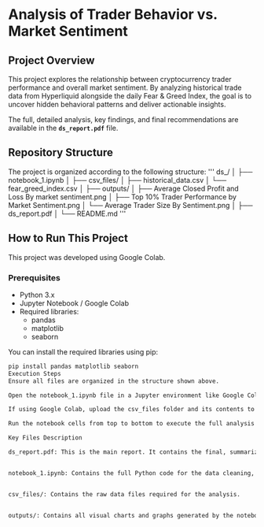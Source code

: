 # Analysis of Trader Behavior vs. Market Sentiment

## Project Overview

This project explores the relationship between cryptocurrency trader performance and overall market sentiment. By analyzing historical trade data from Hyperliquid alongside the daily Fear & Greed Index, the goal is to uncover hidden behavioral patterns and deliver actionable insights.

The full, detailed analysis, key findings, and final recommendations are available in the **`ds_report.pdf`** file.

## Repository Structure

The project is organized according to the following structure:
'''
ds_/
│
├── notebook_1.ipynb
│
├── csv_files/
│   ├── historical_data.csv
│   └── fear_greed_index.csv
│
├── outputs/
│   ├── Average Closed Profit and Loss By market sentiment.png
│   ├── Top 10% Trader Performance by Market Sentiment.png
│   └── Average Trader Size By Sentiment.png
│
├── ds_report.pdf
│
└── README.md
'''

## How to Run This Project

This project was developed using Google Colab.

### Prerequisites

* Python 3.x
* Jupyter Notebook / Google Colab
* Required libraries:
    * pandas
    * matplotlib
    * seaborn

You can install the required libraries using pip:
```bash
pip install pandas matplotlib seaborn
Execution Steps
Ensure all files are organized in the structure shown above.

Open the notebook_1.ipynb file in a Jupyter environment like Google Colab.

If using Google Colab, upload the csv_files folder and its contents to the session storage.

Run the notebook cells from top to bottom to execute the full analysis and generate the visual outputs.

Key Files Description

ds_report.pdf: This is the main report. It contains the final, summarized insights, the full data-driven narrative, and the actionable recommendations based on the analysis.


notebook_1.ipynb: Contains the full Python code for the data cleaning, processing, and all analytical steps performed.


csv_files/: Contains the raw data files required for the analysis.


outputs/: Contains all visual charts and graphs generated by the notebook, which are referenced in the final report.

